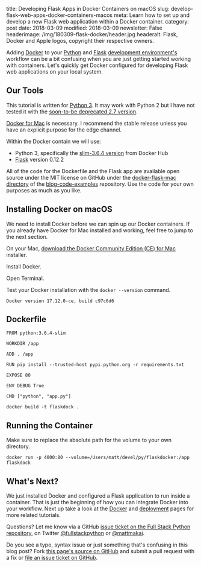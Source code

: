 title: Developing Flask Apps in Docker Containers on macOS
slug: develop-flask-web-apps-docker-containers-macos
meta: Learn how to set up and develop a new Flask web application within a Docker container.
category: post
date: 2018-03-09
modified: 2018-03-09
newsletter: False
headerimage: /img/180309-flask-docker/header.jpg
headeralt: Flask, Docker and Apple logos, copyright their respective owners.


Adding [Docker](/docker.html) to your [Python](/why-use-python.html) and 
[Flask](/flask.html) [development environment's](/development-environments.html) 
workflow can be a bit confusing when you are just getting started working with
containers. Let's quickly get Docker configured for developing Flask web 
applications on your local system.


## Our Tools
This tutorial is written for [Python 3](/python-2-or-3.html). It may work with
Python 2 but I have not tested it with the 
[soon-to-be deprecated 2.7 version](https://pythonclock.org/). 

[Docker for Mac](https://docs.docker.com/docker-for-mac/install/) is necessary.
I recommend the stable release unless you have an explicit purpose for the edge 
channel.

Within the Docker contain we will use:

* Python 3, specifically the
  [slim-3.6.4 version](https://hub.docker.com/r/library/python/tags/3.6-slim/)
  from Docker Hub
* [Flask](/flask.html) version 0.12.2

All of the code for the Dockerfile and the Flask app are available open source
under the MIT license on GitHub under the 
[docker-flask-mac directory](https://github.com/fullstackpython/blog-code-examples/tree/master/docker-flask-mac)
of the
[blog-code-examples](https://github.com/fullstackpython/blog-code-examples)
repository. Use the code for your own purposes as much as you like.


## Installing Docker on macOS
We need to install Docker before we can spin up our Docker containers. If you
already have Docker for Mac installed and working, feel free to jump to the
next section.

On your Mac, 
[download the Docker Community Edition (CE) for Mac](https://www.docker.com/community-edition#/download)
installer.

Install Docker.

Open Terminal.

Test your Docker installation with the `docker --version` command.

```
Docker version 17.12.0-ce, build c97c6d6
```


## Dockerfile

```
FROM python:3.6.4-slim

WORKDIR /app

ADD . /app

RUN pip install --trusted-host pypi.python.org -r requirements.txt

EXPOSE 80

ENV DEBUG True

CMD ["python", "app.py"]
```

```
docker build -t flaskdock .
```


## Running the Container
Make sure to replace the absolute path for the volume to your own directory. 
```
docker run -p 4000:80 --volume=/Users/matt/devel/py/flaskdocker:/app flaskdock
```

## What's Next?
We just installed Docker and configured a Flask application to run inside a 
container. That is just the beginning of how you can integrate Docker into 
your workflow. Next up take a look at the [Docker](/docker.html) and 
[deployment](/deployment.html) pages for more related tutorials.

Questions? Let me know via a GitHub
[issue ticket on the Full Stack Python repository](https://github.com/mattmakai/fullstackpython.com/issues), 
on Twitter 
[@fullstackpython](https://twitter.com/fullstackpython)
or [@mattmakai](https://twitter.com/mattmakai).

Do you see a typo, syntax issue or just something that's confusing in this 
blog post? Fork
[this page's source on GitHub](https://github.com/mattmakai/fullstackpython.com/blob/master/content/posts/180309-flask-docker-macos.markdown)
and submit a pull request with a fix or 
[file an issue ticket on GitHub](https://github.com/mattmakai/fullstackpython.com/issues).
